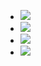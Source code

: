 - ![](https://remnote-user-data.s3.amazonaws.com/QpM24nEhOtc9PC2rNQbqsvhfUkKLrKtViHkgXyQl8-ewvV8HBccfmgAANLr7JP4cZCGHwXNRrFnwBkk2Kg37HarT1EQ0y8MBe1sgyXgrvzKEZ_x83EmOFKDzlVtSC4Qg.png) 
- ![](https://remnote-user-data.s3.amazonaws.com/Gbk2v94j-ipNQ3-hi2F26RWX4wycBL4HqROp648UhUtA3gjyKVSfi-xLj0H1xKvtokAJcNV3L19cnWvTNqHg3W9rJeBgGRpi3R1AihNN-uoz47JCB6jnL_7qxyq1f1wA.png) 
- ![](https://remnote-user-data.s3.amazonaws.com/kS256tsB3SYtnJMchq7UhHxSkg7dvbAAGJq-BPJ1HKnDtR6Gj3oEvuD_BVNB_IQNcpbo0NYT-sba5c3br3ds5VdypM6XQPSDImIGYBgkmY9VeCvboa1nl-LyDstrKzlb.png) 
- ![](https://remnote-user-data.s3.amazonaws.com/am9SUwOSVyK4mRdCb8pVmQaPkzphJm4xIE6PGlXANKyT-nNKRxb1mbm7z34QiLAUKj0bXyZ_wiri4PrqQkyfctK_pTcxEfMOeCKF49LIzRHosUF1wXsM0CV5LY7aq0zS.png) 
